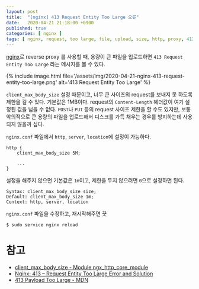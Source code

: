 ```yaml
---
layout: post
title:  "[nginx] 413 Request Entity Too Large 오류"
date:   2020-04-21 21:18:00 +0900
published: true
categories: [ nginx ]
tags: [ nginx, request, too large, file, upload, size, http, proxy, 413, status, Request Entity Too Large ]
---
```


[nginx](https://nginx.org/)로 reverse proxy 를 사용할 때, 용량이 큰 파일을 업로드하면 `413 Request Entity Too Large` 라는 메시지를 볼 수 있다.

{% include image.html file='/assets/img/2020-04-21-nginx-413-request-entity-too-large.png' alt='413 Request Entity Too Large' %}

`client_max_body_size` 설정 때문이고, 너무 큰 사이즈의 request를 보내지 못 하도록 제한을 걸 수 있다. 기본값은 1MB이다. request의 `Content-Length` 헤더값이 여기 설정된 값을 넘을 수 없다. `POST`나 `PUT` 등의 request 사이즈 제한을 할 수도 있지만, 보통 악의적으로 큰 용량의 파일을 업로드해서 디스크를 가득 채우는 경우를 방지하는데 사용되지 않을까 싶다.

`nginx.conf` 파일에서 `http`, `server`, `location`에 설정이 가능하다.

```
http {
    client_max_body_size 5M;

    ...
}
```

설정을 해주지 않으면 기본값은 `1m`이고, 제한을 두지 않으려면 `0`으로 설정하면 된다.

```
Syntax: client_max_body_size size;
Default: client_max_body_size 1m;
Context: http, server, location
```

`nginx.conf` 파일을 수정하고, 재시작해주면 끗

```bash
$ sudo service nginx reload
```


# 참고

- [client_max_body_size - Module ngx_http_core_module](http://nginx.org/en/docs/http/ngx_http_core_module.html#client_max_body_size)
- [Nginx: 413 – Request Entity Too Large Error and Solution](https://www.cyberciti.biz/faq/linux-unix-bsd-nginx-413-request-entity-too-large/)
- [413 Payload Too Large - MDN](https://developer.mozilla.org/en-US/docs/Web/HTTP/Status/413)
